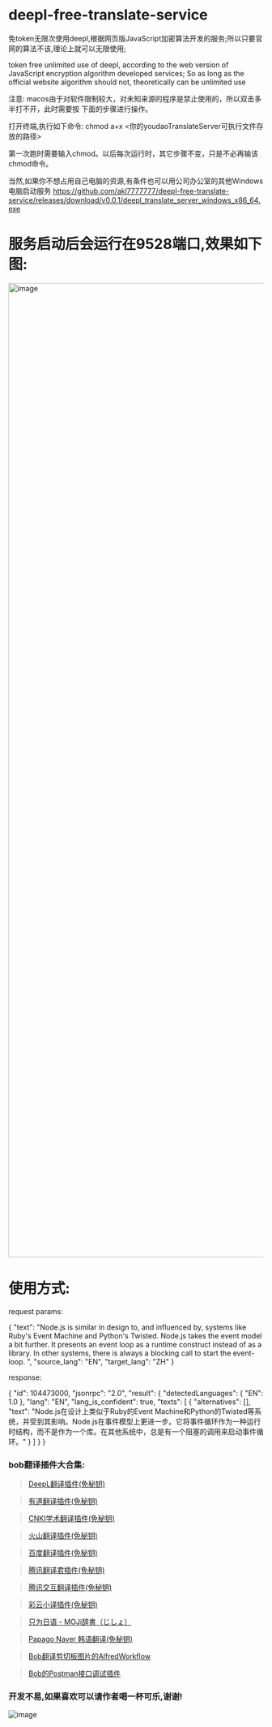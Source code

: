 # deepl-free-translate-service
免token无限次使用deepl,根据网页版JavaScript加密算法开发的服务;所以只要官网的算法不该,理论上就可以无限使用;

token free unlimited use of deepl, according to the web version of JavaScript encryption algorithm developed services; So as long as the official website algorithm should not, theoretically can be unlimited use


注意: macos由于对软件限制较⼤，对未知来源的程序是禁⽌使⽤的，所以双击多半打不开，此时需要按 下⾯的步骤进⾏操作。

打开终端,执行如下命令: chmod a+x <你的youdaoTranslateServer可执行文件存放的路径>

第⼀次跑时需要输⼊chmod。以后每次运⾏时，其它步骤不变，只是不必再输该chmod命令。

当然,如果你不想占用自己电脑的资源,有条件也可以用公司办公室的其他Windows电脑启动服务 https://github.com/akl7777777/deepl-free-translate-service/releases/download/v0.0.1/deepl_translate_server_windows_x86_64.exe



# 服务启动后会运行在9528端口,效果如下图:
<img width="1922" alt="image" src="https://user-images.githubusercontent.com/84266551/219991183-7ea20190-f77c-45de-a9c5-678bc3f32a2a.png">

# 使用方式:
request params:

{
    "text": "Node.js is similar in design to, and influenced by, systems like Ruby's Event Machine and Python's Twisted. Node.js takes the event model a bit further. It presents an event loop as a runtime construct instead of as a library. In other systems, there is always a blocking call to start the event-loop. ",
    "source_lang": "EN",
    "target_lang": "ZH"
}

response:

{
    "id": 104473000,
    "jsonrpc": "2.0",
    "result": {
        "detectedLanguages": {
            "EN": 1.0
        },
        "lang": "EN",
        "lang_is_confident": true,
        "texts": [
            {
                "alternatives": [],
                "text": "Node.js在设计上类似于Ruby的Event Machine和Python的Twisted等系统，并受到其影响。Node.js在事件模型上更进一步。它将事件循环作为一种运行时结构，而不是作为一个库。在其他系统中，总是有一个阻塞的调用来启动事件循环。"
            }
        ]
    }
}


### bob翻译插件大合集:


>[DeepL翻译插件(免秘钥)](https://github.com/akl7777777/bob-plugin-akl-deepl-free-translate)

>[有道翻译插件(免秘钥)](https://github.com/akl7777777/bob-plugin-akl-youdao-free-translate)

>[CNKI学术翻译插件(免秘钥)](https://github.com/akl7777777/bob-plugin-akl-cnki-free-translate)

>[火山翻译插件(免秘钥)](https://github.com/akl7777777/bob-plugin-akl-volcengine-free-translate)

>[百度翻译插件(免秘钥)](https://github.com/akl7777777/bob-plugin-akl-baidu-free-translate)

>[腾讯翻译君插件(免秘钥)](https://github.com/akl7777777/bob-plugin-akl-tencent-free-translate)

>[腾讯交互翻译插件(免秘钥)](https://github.com/akl7777777/bob-plugin-akl-transmart-free-translate)

>[彩云小译插件(免秘钥)](https://github.com/akl7777777/bob-plugin-akl-caiyunxiaoyi-free-translate)

>[只为日语 - MOJi辞書（じしょ）](https://github.com/akl7777777/bob-plugin-akl-mojidict-translate)

>[Papago Naver 韩语翻译(免秘钥)](https://github.com/akl7777777/bob-plugin-akl-papago-free-translate)

>[Bob翻译剪切板图片的AlfredWorkflow](https://github.com/akl7777777/BobTranslateClipboard)

>[Bob的Postman接口调试插件](https://github.com/akl7777777/bob-plugin-akl-postman)


### 开发不易,如果喜欢可以请作者喝一杯可乐,谢谢!


![image](https://user-images.githubusercontent.com/84266551/219829283-3ed1798e-aeed-4174-bbcb-f93bf3008817.png)
